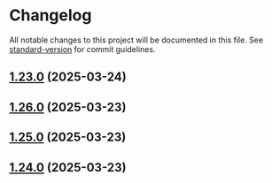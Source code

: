 # Changelog

All notable changes to this project will be documented in this file. See [standard-version](https://github.com/conventional-changelog/standard-version) for commit guidelines.

## [1.23.0](https://github.com/yetto-tools/hs-ecommerce/compare/v1.24.0...v1.23.0) (2025-03-24)

## [1.26.0](https://github.com/yetto-tools/hs-ecommerce/compare/v1.24.0...v1.26.0) (2025-03-23)

## [1.25.0](https://github.com/yetto-tools/hs-ecommerce/compare/v1.24.0...v1.25.0) (2025-03-23)

## [1.24.0](https://github.com/yetto-tools/hs-ecommerce/compare/v1.27.0...v1.24.0) (2025-03-23)
